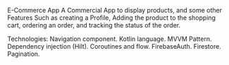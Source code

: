 E-Commerce App
A Commercial App to display products, and some other Features Such as creating a Profile, Adding the product to the shopping cart,
ordering an order, and tracking the status of the order. 

Technologies: 
  Navigation component.
  Kotlin language.
  MVVM Pattern.
  Dependency injection (Hilt).
  Coroutines and flow.
  FirebaseAuth.
  Firestore.
  Pagination.

  


